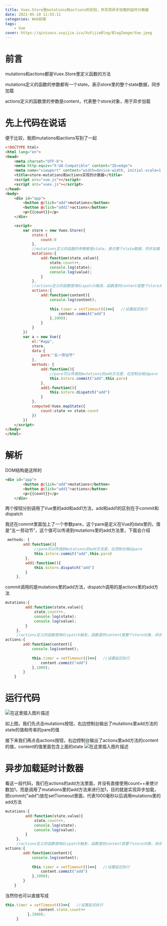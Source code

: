 ```yaml
---
title: Vuex.Store里mutations和actions的区别，并实现异步加载的延时计数器
date: 2021-05-10 11:55:11
categories: Web前端
tags: 
    - Vue
cover: https://qiniuoss.xuyijie.icu/XuYijieBlog/BlogImage/Vue.jpeg
---
```

# 前言

mutations和actions都是Vuex.Store里定义函数的方法

mutations定义的函数的参数都有一个state，表示store里的整个state数据，同步加载

actions定义的函数里的参数是content，代表整个store对象，用于异步加载


# 先上代码在说话
便于比较，我把mutations和actions写到了一起

```html
<!DOCTYPE html>
<html lang="en">
<head>
    <meta charset="UTF-8">
    <meta http-equiv="X-UA-Compatible" content="IE=edge">
    <meta name="viewport" content="width=device-width, initial-scale=1.0">
    <title>store-mutations和actions实现的计数器</title>
    <script src="vue.js"></script>
    <script src="vuex.js"></script>
</head>
<body>
    <div id="app">
        <button @click="add">mutations</button>
        <button @click="add1">actions</button>
        <p>{{count}}</p>
    </div>

    <script>
        var store = new Vuex.Store({
            state:{
                count:0
            },
            //mutations定义的函数的参数都是state，表示整个state数据，同步加载
            mutations:{
                add:function(state,value){
                    state.count++,
                    console.log(state);
                    console.log(value);
                }
            },
            //actions定义的函数使用dispatch触发，函数里的content是整个store对象，异步加载
            actions:{
                add:function(content){
                    console.log(content);
                    
                    this.timer = setTimeout(()=>{   //设置延迟执行
                        content.commit("add")
                    },1000);
                }
            }
        })
        var a = new Vue({
            el:"#app",
            store,
            data:{
                pare:"五一劳动节"
            },
            methods: {
                add:function(){
                    //pare可以传递到mutations的add方法里，在控制台输出pare
                    this.$store.commit("add",this.pare)
                },
                add1:function(){
                    this.$store.dispatch("add")
                }
            },
            computed:Vuex.mapState({
                count:state => state.count
            })
        })
    </script>
</body>
</html>
```


# 解析
DOM结构是这样的

```html
<div id="app">
        <button @click="add">mutations</button>
        <button @click="add1">actions</button>
        <p>{{count}}</p>
    </div>
```
两个按钮分别调用了Vue里的add和add1方法，add和add1的区别在于commit和dispatch

我还在commit里面加上了一个参数pare，这个pare是定义在Vue的data里的，值是“五一劳动节”，这个值可以传递到mutations里的add方法里，下面会介绍

```javascript
 methods: {
        add:function(){
             //pare可以传递到mutations的add方法里，在控制台输出pare
             this.$store.commit("add",this.pare)
         },
         add1:function(){
             this.$store.dispatch("add")
         }
     },
```
commit调用的是mutations里的add方法，dispatch调用的是actions里的add方法

```javascript
mutations:{
         add:function(state,value){
             state.count++,
             console.log(state);
             console.log(value);
         }
     },
     //actions定义的函数使用dispatch触发，函数里的content是整个store对象，异步加载
actions:{
	    add:function(content){
	        console.log(content);
	        
	        this.timer = setTimeout(()=>{   //设置延迟执行
	            content.commit("add")
	        },1000);
 		}
	}
```
#  运行代码
![在这里插入图片描述](https://qiniuoss.xuyijie.icu/XuYijieBlog/BlogImage/VueStore0.png)

如上图，我们先点击mutations按钮，右边控制台输出了mutations里add方法的state的值和传来的pare的值

接下来我们再点击actions按钮，右边控制台输出了actions里add方法的content的值，content的值里面包含上面的state
![在这里插入图片描述](https://qiniuoss.xuyijie.icu/XuYijieBlog/BlogImage/VueStore1.png)



# 异步加载延时计数器
看这一段代码，我们在actions的add方法里面，并没有直接使用count++来使计数加1，而是调用了mutations里的add方法来进行加1，目的就是实现异步加载，把commit("add")放在setTiomeout里面，代表1000毫秒以后调用mutations里的add方法

```javascript
mutations:{
         add:function(state,value){
             state.count++,
             console.log(state);
             console.log(value);
         }
     },
     //actions定义的函数使用dispatch触发，函数里的content是整个store对象，异步加载
actions:{
	    add:function(content){
	        console.log(content);
	        
	        this.timer = setTimeout(()=>{   //设置延迟执行
	            content.commit("add")
	        },1000);
 		}
	}
```

当然你也可以直接写成

```javascript
this.timer = setTimeout(()=>{   //设置延迟执行
               content.state.count++
          },1000);
     }
```

